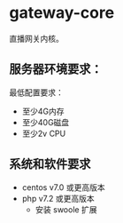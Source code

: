 # gateway-core
直播网关内核。

## 服务器环境要求：

最低配置要求：
- 至少4G内存
- 至少40G磁盘
- 至少2v CPU

## 系统和软件要求

- centos v7.0 或更高版本
- php v7.2 或更高版本
    - 安装 swoole 扩展

